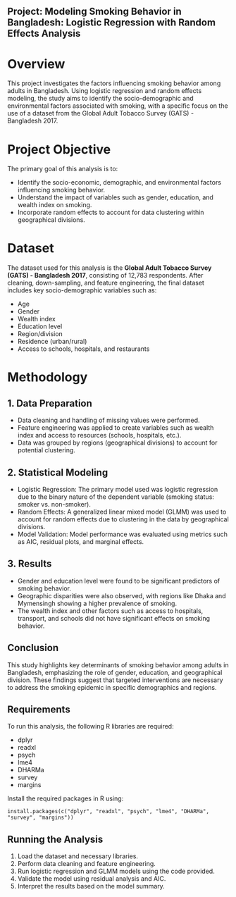## Project: Modeling Smoking Behavior in Bangladesh: Logistic Regression with Random Effects Analysis  

# Overview
This project investigates the factors influencing smoking behavior among adults in Bangladesh. Using logistic regression and random effects modeling, the study aims to identify the socio-demographic and environmental factors associated with smoking, with a specific focus on the use of a dataset from the Global Adult Tobacco Survey (GATS) - Bangladesh 2017.  

# Project Objective  

The primary goal of this analysis is to:  
- Identify the socio-economic, demographic, and environmental factors influencing smoking behavior.  
- Understand the impact of variables such as gender, education, and wealth index on smoking.  
- Incorporate random effects to account for data clustering within geographical divisions.

# Dataset

The dataset used for this analysis is the **Global Adult Tobacco Survey (GATS) - Bangladesh 2017**, consisting of 12,783 respondents. After cleaning, down-sampling, and feature engineering, the final dataset includes key socio-demographic variables such as:
- Age
- Gender
- Wealth index
- Education level
- Region/division
- Residence (urban/rural)
- Access to schools, hospitals, and restaurants

# Methodology

## 1. Data Preparation

- Data cleaning and handling of missing values were performed.
- Feature engineering was applied to create variables such as wealth index and access to resources (schools, hospitals, etc.).
- Data was grouped by regions (geographical divisions) to account for potential clustering.

## 2. Statistical Modeling
- Logistic Regression: The primary model used was logistic regression due to the binary nature of the dependent variable (smoking status: smoker vs. non-smoker).  
- Random Effects: A generalized linear mixed model (GLMM) was used to account for random effects due to clustering in the data by geographical divisions.  
- Model Validation: Model performance was evaluated using metrics such as AIC, residual plots, and marginal effects.  
## 3. Results
- Gender and education level were found to be significant predictors of smoking behavior.  
- Geographic disparities were also observed, with regions like Dhaka and Mymensingh showing a higher prevalence of smoking.  
- The wealth index and other factors such as access to hospitals, transport, and schools did not have significant effects on smoking behavior.  
## Conclusion
This study highlights key determinants of smoking behavior among adults in Bangladesh, emphasizing the role of gender, education, and geographical division. These findings suggest that targeted interventions are necessary to address the smoking epidemic in specific demographics and regions.  
## Requirements
To run this analysis, the following R libraries are required:  

- dplyr  
- readxl  
- psych  
- lme4  
- DHARMa  
- survey  
- margins

Install the required packages in R using:  

```
install.packages(c("dplyr", "readxl", "psych", "lme4", "DHARMa", "survey", "margins"))
```
## Running the Analysis  
1. Load the dataset and necessary libraries.  
2. Perform data cleaning and feature engineering.  
3. Run logistic regression and GLMM models using the code provided.  
4. Validate the model using residual analysis and AIC.  
5. Interpret the results based on the model summary.  

  

 

